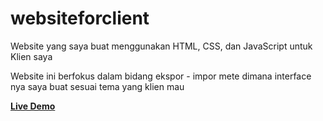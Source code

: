 # websiteforclient

Website yang saya buat menggunakan HTML, CSS, dan JavaScript untuk Klien saya

Website ini berfokus dalam bidang ekspor - impor mete dimana interface nya saya buat sesuai tema yang klien mau

<a href="https://man4ct.github.io/websiteforclient/"><b>Live Demo</b></a>
